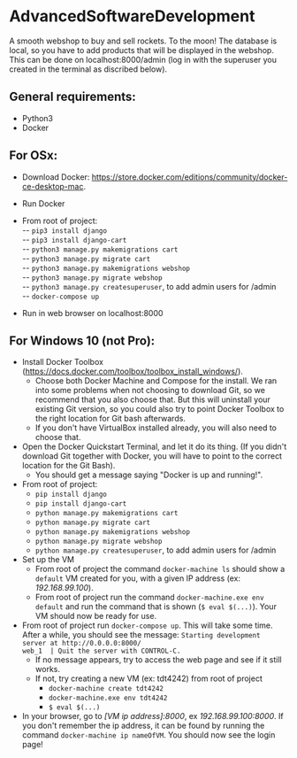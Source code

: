 # AdvancedSoftwareDevelopment
A smooth webshop to buy and sell rockets. To the moon!
The database is local, so you have to add products that will be displayed in the webshop. This can be done on localhost:8000/admin (log in with the superuser you created in the terminal as discribed below).

## General requirements:
- Python3
- Docker

## For OSx:
- Download Docker: https://store.docker.com/editions/community/docker-ce-desktop-mac.
- Run Docker
- From root of project:  
-- `pip3 install django`  
-- `pip3 install django-cart`    
-- `python3 manage.py makemigrations cart`  
-- `python3 manage.py migrate cart`  
-- `python3 manage.py makemigrations webshop`  
-- `python3 manage.py migrate webshop`  
-- `python3 manage.py createsuperuser`, to add admin users for /admin  
-- `docker-compose up`  

- Run in web browser on localhost:8000

## For Windows 10 (not Pro):
* Install Docker Toolbox (https://docs.docker.com/toolbox/toolbox_install_windows/). 
  * Choose both Docker Machine and Compose for the install. We ran into some problems when not choosing to download Git, so we recommend that you also choose that. But this will uninstall your existing Git version, so you could also try to point Docker Toolbox to the right location for Git bash afterwards. 
  * If you don't have VirtualBox installed already, you will also need to choose that.
* Open the Docker Quickstart Terminal, and let it do its thing. (If you didn't download Git together with Docker, you will have to point to the correct location for the Git Bash). 
  * You should get a message saying "Docker is up and running!".
* From root of project: 
  * `pip install django` 
  * `pip install django-cart`
  * `python manage.py makemigrations cart`
  * `python manage.py migrate cart`
  * `python manage.py makemigrations webshop`  
  * `python manage.py migrate webshop`  
  * `python manage.py createsuperuser`, to add admin users for /admin
* Set up the VM
  * From root of project the command `docker-machine ls` should show a `default` VM created for you, with a given IP address (ex: *192.168.99.100*). 
  * From root of project run the command `docker-machine.exe env default` and run the command that is shown (`$ eval $(...)`). Your VM should now be ready for use.
* From root of project run `docker-compose up`. This will take some time. After a while, you should see the message:
`Starting development server at http://0.0.0.0:8000/`  
`web_1  | Quit the server with CONTROL-C. `
  * If no message appears, try to access the web page and see if it still works.
  * If not, try creating a new VM (ex: tdt4242) from root of project
    * `docker-machine create tdt4242` 
    * `docker-machine.exe env tdt4242`
    * `$ eval $(...)`
* In your browser, go to *[VM ip address]:8000*, ex *192.168.99.100:8000*. If you don't remember the ip address, it can be found by running the command `docker-machine ip nameOfVM`. You should now see the login page!
